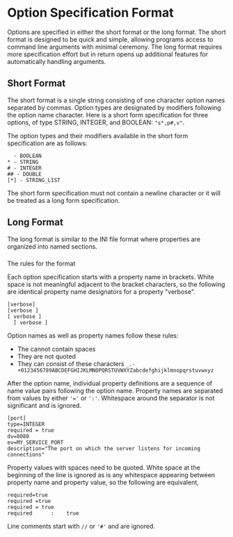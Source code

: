 # Option Specification Format

Options are specified in either the short format or the long format.
The short format is designed to be quick and simple, allowing programs
access to command line arguments with minimal ceremony. The long format 
requires more specification effort but in return opens up additional 
features for automatically handling arguments.

## Short Format
The short format is a single string consisting of one character option names
separated by commas. Option types are designated by modifiers following the
option name character.  Here is a short form specification for three options,
of type STRING, INTEGER, and BOOLEAN: `"s*,p#,v"`.

The option types and their modifiers available in the short form specification
are as follows:

```
  - BOOLEAN
* - STRING
# - INTEGER
## - DOUBLE
[*] - STRING_LIST
```

The short form specification must not contain a newline character or it will
be treated as a long form specification.

## Long Format

The long format is similar to the INI file format where properties are organized
into named sections.

###
The rules for the format

Each option specification starts with a property name in brackets. 
White space is not meaningful adjacent to the bracket characters, so the 
following are identical property name designators for a property "verbose". 

```
[verbose]
[verbose ]
[ verbose ] 
  [ verbose ] 
```


Option names as well as property names follow these rules:

* The cannot contain spaces
* They are not quoted
* They can consist of these characters `_.-+0123456789ABCDEFGHIJKLMNOPQRSTUVWXYZabcdefghijklmnopqrstuvwxyz`


After the option name, individual property definitions are a sequence of name value pairs following
the option name. Property names are separated from values by either `'='` or `':'`.
Whitespace around the separator is not significant and is ignored.

```
[port]
type=INTEGER
required = true
dv=8080
ev=MY_SERVICE_PORT
description="The port on which the server listens for incoming connections"
```

Property values with spaces need to be quoted.
White space at the beginning of the line is ignored as is any whitespace
appearing between property name and property value, so the following are equivalent,

```
required=true
required =true
required = true
required      :    true
```

Line comments start with `//` or `'#'` and are ignored.